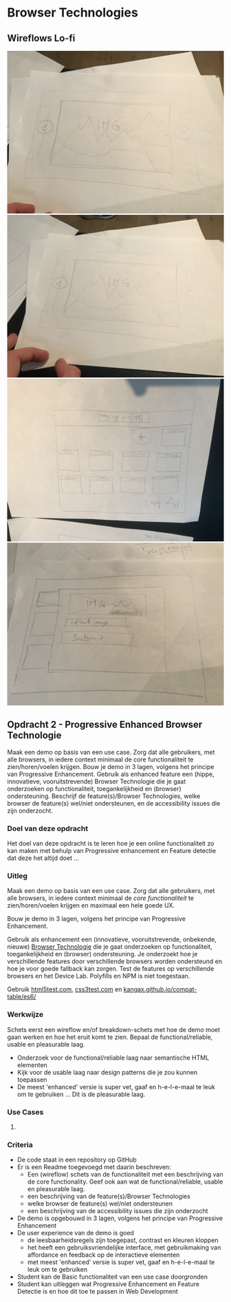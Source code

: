 # Browser Technologies

## Wireflows Lo-fi
![Afbeelding 1](img/IMG_2952.jpg)
![Afbeelding 2](img/IMG_4250.jpg)
![Afbeelding 3](img/IMG_7745.jpg)
![Afbeelding 4](img/IMG_9444.jpg)

## Opdracht 2 - Progressive Enhanced Browser Technologie
Maak een demo op basis van een use case. Zorg dat alle gebruikers, met alle browsers, in iedere context minimaal de core functionaliteit te zien/horen/voelen krijgen. Bouw je demo in 3 lagen, volgens het principe van Progressive Enhancement. Gebruik als enhanced feature een (hippe, innovatieve, vooruitstrevende) Browser Technologie die je gaat onderzoeken op functionaliteit, toegankelijkheid en (browser) ondersteuning. Beschrijf de feature(s)/Browser Technologies, welke browser de feature(s) wel/niet ondersteunen, en de accessibility issues die zijn onderzocht.

### Doel van deze opdracht
Het doel van deze opdracht is te leren hoe je een online functionaliteit zo kan maken met behulp van Progressive enhancement en Feature detectie dat deze het altijd doet ...


### Uitleg
Maak een demo op basis van een use case. Zorg dat alle gebruikers, met alle browsers, in iedere context minimaal de _core functionaliteit_ te zien/horen/voelen krijgen en maximaal een hele goede UX.

Bouw je demo in 3 lagen, volgens het principe van Progressive Enhancement.

Gebruik als enhancement een (innovatieve, vooruitstrevende, onbekende, nieuwe) [Browser Technologie](https://platform.html5.org) die je gaat onderzoeken op functionaliteit, toegankelijkheid en (browser) ondersteuning. Je onderzoekt hoe je verschillende features door verschillende browsers worden ondersteund en hoe je voor goede fallback kan zorgen. Test de features op verschillende browsers en het Device Lab. Polyfills en NPM is niet toegestaan.

Gebruik [html5test.com](https://html5test.com), [css3test.com](http://css3test.com) en [kangax.github.io/compat-table/es6/](https://kangax.github.io/compat-table/es6/)

### Werkwijze
Schets eerst een wireflow en/of breakdown-schets met hoe de demo moet gaan werken en hoe het eruit komt te zien. Bepaal de functional/reliable, usable en pleasurable laag.
- Onderzoek voor de functional/reliable laag naar semantische HTML elementen
- Kijk voor de usable laag naar design patterns die je zou kunnen toepassen
- De meest 'enhanced' versie is super vet, gaaf en h-e-l-e-maal te leuk om te gebruiken … Dit is de pleasurable laag.

### Use Cases
1.






### Criteria
- De code staat in een repository op GitHub
- Er is een Readme toegevoegd met daarin beschreven:
  - Een (wireflow) schets van de functionaliteit met een beschrijving van de core functionality. Geef ook aan wat de  functional/reliable, usable en pleasurable laag.
  - een beschrijving van de feature(s)/Browser Technologies
  - welke browser de feature(s) wel/niet ondersteunen
  - een beschrijving van de accessibility issues die zijn onderzocht
- De demo is opgebouwd in 3 lagen, volgens het principe van Progressive Enhancement
- De user experience van de demo is goed
  - de leesbaarheidsregels zijn toegepast, contrast en kleuren kloppen
  - het heeft een gebruiksvriendelijke interface, met gebruikmaking van affordance en feedback op de interactieve elementen
  - met meest 'enhanced' versie is super vet, gaaf en h-e-l-e-maal te leuk om te gebruiken
- Student kan de Basic functionaliteit van een use case doorgronden
- Student kan uitleggen wat Progressive Enhancement en Feature Detectie is en hoe dit toe te passen in Web Development
